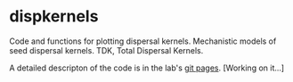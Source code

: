 dispkernels
===========

Code and functions for plotting dispersal kernels. Mechanistic models of seed dispersal kernels. TDK, Total Dispersal Kernels.

A detailed descripton of the code is in the lab's [git pages](https://github.com/PJordano-Lab/R-figures/blob/master/README.md#plotting-dispersal-kernels). [Working on it...]
